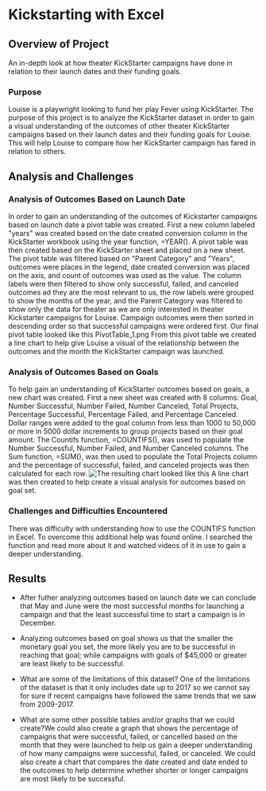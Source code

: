 # Kickstarting with Excel

## Overview of Project
An in-depth look at how theater KickStarter campaigns have done in relation to their launch dates and their funding goals.
### Purpose
Louise is a playwright looking to fund her play Fever using KickStarter.  The purpose of this project is to analyze the KickStarter dataset in order to gain a visual understanding of the outcomes of other theater KickStarter campaigns based on their launch dates and their funding goals for Louise.  This will help Louise to compare how her KickStarter campaign has fared in relation to others.
## Analysis and Challenges

### Analysis of Outcomes Based on Launch Date
In order to gain an understanding of the outcomes of Kickstarter campaigns based on launch date a pivot table was created.  First a new column labeled "years" was created based on the date created conversion column in the KickStarter workbook using the year function, =YEAR().  A pivot table was then created based on the KickStarter sheet and placed on a new sheet.  The pivot table was filtered based on "Parent Category" and "Years", outcomes were places in the legend, date created conversion was placed on the axis, and count of outcomes was used as the value.  The column labels were then filtered to show only successful, failed, and canceled outcomes ad they are the most relevant to us, the row labels were grouped to show the months of the year, and the Parent Category was filtered to show only the data for theater as we are only interested in theater Kickstarter campaigns for Louise.  Campaign outcomes were then sorted in descending order so that successful campaigns were ordered first.  Our final pivot table looked like this PivotTable_1.png
From this pivot table we created a line chart to help give Louise a visual of the relationship between the outcomes and the month the KickStarter campaign was launched.
### Analysis of Outcomes Based on Goals
To help gain an understanding of KickStarter outcomes based on goals, a new chart was created.  First a new sheet was created with 8 columns: Goal, Number Successful, Number Failed, Number Canceled, Total Projects, Percentage Successful, Percentage Failed, and Percentage Canceled. Dollar ranges were added to the goal column from less than 1000 to 50,000 or more in 5000 dollar increments to group projects based on their goal amount.  The Countifs function, =COUNTIFS(), was used to populate the Number Successful, Number Failed, and Number Canceled columns.  The Sum function, =SUM(), was then used to populate the Total Projects column and the percentage of successful, failed, and canceled projects was then calculated for each row.  ![The resulting chart looked like this](/c/users/amy_n/Desktop/Bootcamp/Modules/U_Bootcamp/Module_1_Excel/Crowdfunding_Analysis/Goals_vs_Outcome_Chart)  A line chart was then created to help create a visual analysis for outcomes based on goal set.
### Challenges and Difficulties Encountered
There was difficulty with understanding how to use the COUNTIFS function in Excel.  To overcome this additional help was found online.  I searched the function and read more about it and watched videos of it in use to gain a deeper understanding.
## Results

- After futher analyzing outcomes based on launch date we can conclude that May and June were the most successful months for launching a campaign and that the least successful time to start a campaign is in December.

- Analyzing outcomes based on goal shows us that the smaller the monetary goal you set, the more likely you are to be successful in reaching that goal; while campaigns with goals of $45,000 or greater are least likely to be successful.

- What are some of the limitations of this dataset? One of the limitations of the dataset is that it only includes date up to 2017 so we cannot say for sure if recent campaigns have followed the same trends that we saw from 2009-2017.  

- What are some other possible tables and/or graphs that we could create?We could also create a graph that shows the percentage of campaigns that were successful, failed, or cancelled based on the month that they were launched to help us gain a deeper understanding of how many campaigns were successful, failed, or canceled.  We could also create a chart that compares the date created and date ended to the outcomes to help determine whether shorter or longer campaigns are most likely to be successful.
